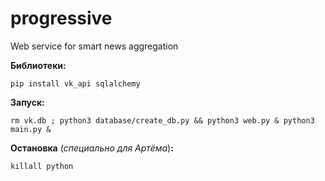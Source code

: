 # progressive
Web service for smart news aggregation


**Библиотеки:**

`pip install vk_api sqlalchemy`



**Запуск:**

`rm vk.db ; python3 database/create_db.py && python3 web.py & python3 main.py &`

**Остановка** (*специально для Артёма*)**:**

`killall python`
